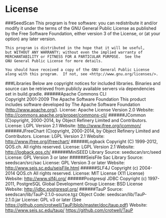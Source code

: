 License
========

###SeedScan
    This program is free software: you can redistribute it and/or modify
    it under the terms of the GNU General Public License as published by
    the Free Software Foundation, either version 3 of the License, or
    (at your option) any later version.

    This program is distributed in the hope that it will be useful,
    but WITHOUT ANY WARRANTY; without even the implied warranty of
    MERCHANTABILITY or FITNESS FOR A PARTICULAR PURPOSE.  See the
    GNU General Public License for more details.

    You should have received a copy of the GNU General Public License
    along with this program.  If not, see <http://www.gnu.org/licenses/>.

###Libraries
    Below are copyright notices for included libraries. Binaries and
    source can be retrieved from publicly available servers via
    dependencies set in build.gradle.
######Apache Commons CLI                                                                                                                              
    Copyright 2001-2009 The Apache Software Foundation
    This product includes software developed by
    The Apache Software Foundation (http://www.apache.org/).
    License:        Apache License Version 2.0
    Website:        http://commons.apache.org/proper/commons-cli/
######JCommon
    (C)opyright, 2000-2014, by Object Refinery Limited and Contributors.
    License:        LGPL Version 2.1
    Website:        http://www.jfree.org/jcommon/
######JFreeChart
    (C)opyright, 2000-2014, by Object Refinery Limited and Contributors.
    License:        LGPL Version 2.1
    Website:        http://www.jfree.org/jfreechart/
######Logback
    Copyright (C) 1999-2012, QOS.ch. All rights reserved.
    License:        LGPL Version 2.1
    Website:        http://logback.qos.ch/
######MiniSEED Library
    Source:         seedscan/src/seed
    License:        GPL Version 3 or later
######SeisFile Sac Library
    Source:         seedscan/src/sac
    License:        GPL Version 3 or later
    Website:        http://www.seis.sc.edu/seisFile.html
######SLF4J
    Copyright (c) 2004-2014 QOS.ch All rights reserved.
    License:        MIT License (X11 License)
    Website:        http://www.slf4j.org/
######Postgresql JDBC
    Copyright (c) 1997-2011, PostgreSQL Global Development Group
    License:        BSD License
    Website:        http://jdbc.postgresql.org/
######TauP
    Source:         seedscan/lib/TauP-2.1.0-source.tgz
    Object Code:    seedscan/lib/TauP-2.1.0.jar
    License:        GPL v3 or later (See https://github.com/crotwell/TauP/blob/master/doc/taup.pdf)
    Website:        http://www.seis.sc.edu/taup/
                    https://github.com/crotwell/TauP
